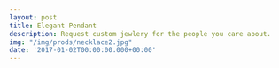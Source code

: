 ```yaml
---
layout: post
title: Elegant Pendant
description: Request custom jewlery for the people you care about.
img: "/img/prods/necklace2.jpg"
date: '2017-01-02T00:00:00.000+00:00'
---
```



